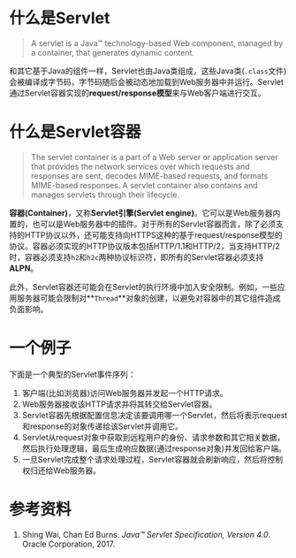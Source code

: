# 什么是Servlet
> A servlet is a Java™ technology-based Web component, managed by a container, that generates dynamic content.

和其它基于Java的组件一样，Servlet也由Java类组成，这些Java类(`.class`文件)会被编译成字节码，字节码随后会被动态地加载到Web服务器中并运行。Servlet通过Servlet容器实现的**request/response模型**来与Web客户端进行交互。

# 什么是Servlet容器
> The servlet container is a part of a Web server or application server that provides the network services over which requests and responses are sent, decodes MIME-based requests, and formats MIME-based responses. A servlet container also contains and manages servlets through their lifecycle.

**容器(Container)**，又称**Servlet引擎(Servlet engine)**。它可以是Web服务器内置的，也可以是Web服务器中的插件。对于所有的Servlet容器而言，除了必须支持的HTTP协议以外，还可能支持向HTTPS这种的基于request/response模型的协议。容器必须实现的HTTP协议版本包括HTTP/1.1和HTTP/2，当支持HTTP/2时，容器必须支持`h2`和`h2c`两种协议标识符，即所有的Servlet容器必须支持**ALPN**。

此外，Servlet容器还可能会在Servlet的执行环境中加入安全限制。例如，一些应用服务器可能会限制对**`Thread`**对象的创建，以避免对容器中的其它组件造成负面影响。

# 一个例子
下面是一个典型的Servlet事件序列：
1. 客户端(比如浏览器)访问Web服务器并发起一个HTTP请求。
2. Web服务器接收该HTTP请求并将其转交给Servlet容器。
3. Servlet容器先根据配置信息决定该要调用哪一个Servlet，然后将表示request和response的对象传递给该Servlet并调用它。
4. Servlet从request对象中获取到远程用户的身份、请求参数和其它相关数据，然后执行处理逻辑，最后生成响应数据(通过response对象)并发回给客户端。
5. 一旦Servlet完成整个请求处理过程，Servlet容器就会刷新响应，然后将控制权归还给Web服务器。

# 参考资料
1. Shing Wai, Chan Ed Burns. <i>Java™ Servlet Specification, Version 4.0</i>. Oracle Corporation, 2017.
